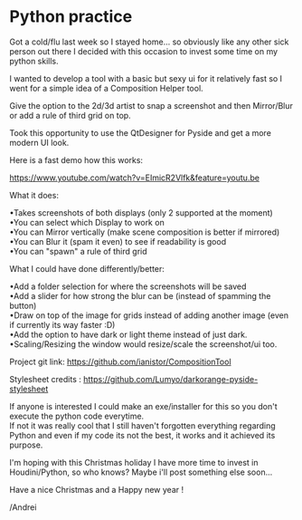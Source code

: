 # Python practice


Got a cold/flu last week so I stayed home... so obviously like any other sick person out there I decided with this occasion to invest some time on my python skills.



I wanted to develop a tool with a basic but sexy ui for it relatively fast so I went for a simple idea of a Composition Helper tool.

Give the option to the 2d/3d artist to snap a screenshot and then Mirror/Blur or add a rule of third grid on top.

Took this opportunity to use the QtDesigner for Pyside and get a more modern UI look.

Here is a fast demo how this works:

https://www.youtube.com/watch?v=EImicR2Vlfk&feature=youtu.be

What it does:

•Takes screenshots of both displays (only 2 supported at the moment)  
•You can select which Display to work on  
•You can Mirror vertically (make scene composition is better if mirrored)  
•You can Blur it (spam it even) to see if readability is good  
•You can "spawn" a rule of third grid  
  
What I could have done differently/better:  
  
•Add a folder selection for where the screenshots will be saved  
•Add a slider for how strong the blur can be (instead of spamming the button)  
•Draw on top of the image for grids instead of adding another image (even if currently its way faster :D)  
•Add the option to have dark or light theme instead of just dark.  
•Scaling/Resizing the window would resize/scale the screenshot/ui too.  

  
Project git link: https://github.com/ianistor/CompositionTool 
  
Stylesheet credits : https://github.com/Lumyo/darkorange-pyside-stylesheet 
  
  
  
If anyone is interested I could make an exe/installer for this so you don't execute the python code everytime.  
If not it was really cool that I still haven't forgotten everything regarding Python and even if my code its not the best, it works and it achieved its purpose.  
  
I'm hoping with this Christmas holiday I have more time to invest in Houdini/Python, so who knows? Maybe i'll post something else soon...  
  
Have a nice Christmas and a Happy new year !  
  
/Andrei
